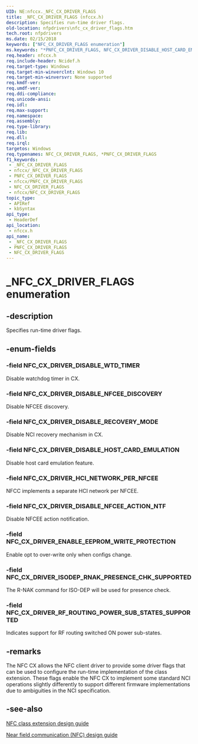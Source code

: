 ```yaml
---
UID: NE:nfccx._NFC_CX_DRIVER_FLAGS
title: _NFC_CX_DRIVER_FLAGS (nfccx.h)
description: Specifies run-time driver flags.
old-location: nfpdrivers\nfc_cx_driver_flags.htm
tech.root: nfpdrivers
ms.date: 02/15/2018
keywords: ["NFC_CX_DRIVER_FLAGS enumeration"]
ms.keywords: "*PNFC_CX_DRIVER_FLAGS, NFC_CX_DRIVER_DISABLE_HOST_CARD_EMULATION, NFC_CX_DRIVER_DISABLE_NFCEE_ACTION_NTF, NFC_CX_DRIVER_DISABLE_NFCEE_DISCOVERY, NFC_CX_DRIVER_DISABLE_RECOVERY_MODE, NFC_CX_DRIVER_DISABLE_WTD_TIMER, NFC_CX_DRIVER_ENABLE_EEPROM_WRITE_PROTECTION, NFC_CX_DRIVER_FLAGS, NFC_CX_DRIVER_HCI_NETWORK_PER_NFCEE, NFC_CX_DRIVER_ISODEP_RNAK_PRESENCE_CHK_SUPPORTED, NFC_CX_DRIVER_RF_ROUTING_POWER_SUB_STATES_SUPPORTED, PNFC_CX_DRIVER_FLAGS, PNFC_CX_DRIVER_FLAGS enumeration pointer [Near-Field Proximity Drivers], _NFC_CX_DRIVER_FLAGS, _NFC_CX_DRIVER_FLAGS enumeration [Near-Field Proximity Drivers], nfccx/NFC_CX_DRIVER_DISABLE_HOST_CARD_EMULATION, nfccx/NFC_CX_DRIVER_DISABLE_NFCEE_ACTION_NTF, nfccx/NFC_CX_DRIVER_DISABLE_NFCEE_DISCOVERY, nfccx/NFC_CX_DRIVER_DISABLE_RECOVERY_MODE, nfccx/NFC_CX_DRIVER_DISABLE_WTD_TIMER, nfccx/NFC_CX_DRIVER_ENABLE_EEPROM_WRITE_PROTECTION, nfccx/NFC_CX_DRIVER_HCI_NETWORK_PER_NFCEE, nfccx/NFC_CX_DRIVER_ISODEP_RNAK_PRESENCE_CHK_SUPPORTED, nfccx/NFC_CX_DRIVER_RF_ROUTING_POWER_SUB_STATES_SUPPORTED, nfccx/PNFC_CX_DRIVER_FLAGS, nfccx/_NFC_CX_DRIVER_FLAGS, nfpdrivers.nfc_cx_driver_flags"
req.header: nfccx.h
req.include-header: Ncidef.h
req.target-type: Windows
req.target-min-winverclnt: Windows 10
req.target-min-winversvr: None supported
req.kmdf-ver: 
req.umdf-ver: 
req.ddi-compliance: 
req.unicode-ansi: 
req.idl: 
req.max-support: 
req.namespace: 
req.assembly: 
req.type-library: 
req.lib: 
req.dll: 
req.irql: 
targetos: Windows
req.typenames: NFC_CX_DRIVER_FLAGS, *PNFC_CX_DRIVER_FLAGS
f1_keywords:
 - _NFC_CX_DRIVER_FLAGS
 - nfccx/_NFC_CX_DRIVER_FLAGS
 - PNFC_CX_DRIVER_FLAGS
 - nfccx/PNFC_CX_DRIVER_FLAGS
 - NFC_CX_DRIVER_FLAGS
 - nfccx/NFC_CX_DRIVER_FLAGS
topic_type:
 - APIRef
 - kbSyntax
api_type:
 - HeaderDef
api_location:
 - nfccx.h
api_name:
 - _NFC_CX_DRIVER_FLAGS
 - PNFC_CX_DRIVER_FLAGS
 - NFC_CX_DRIVER_FLAGS
---
```


# _NFC_CX_DRIVER_FLAGS enumeration


## -description

Specifies run-time driver flags.

## -enum-fields

### -field NFC_CX_DRIVER_DISABLE_WTD_TIMER

Disable watchdog timer in CX.

### -field NFC_CX_DRIVER_DISABLE_NFCEE_DISCOVERY

Disable NFCEE discovery.

### -field NFC_CX_DRIVER_DISABLE_RECOVERY_MODE

Disable NCI recovery mechanism in CX.

### -field NFC_CX_DRIVER_DISABLE_HOST_CARD_EMULATION

Disable host card emulation feature.

### -field NFC_CX_DRIVER_HCI_NETWORK_PER_NFCEE

NFCC implements a separate HCI network per NFCEE.

### -field NFC_CX_DRIVER_DISABLE_NFCEE_ACTION_NTF

Disable NFCEE action notification.

### -field NFC_CX_DRIVER_ENABLE_EEPROM_WRITE_PROTECTION

Enable opt to over-write only when configs change.

### -field NFC_CX_DRIVER_ISODEP_RNAK_PRESENCE_CHK_SUPPORTED

The R-NAK command for ISO-DEP will be used for presence check.

### -field NFC_CX_DRIVER_RF_ROUTING_POWER_SUB_STATES_SUPPORTED

Indicates support for RF routing switched ON power sub-states.

## -remarks

The NFC CX allows the NFC client driver to provide some driver flags that can be used to configure the run-time implementation of the class extension. These flags enable the NFC CX to implement some standard NCI operations slightly differently to support different firmware implementations due to ambiguities in the NCI specification.

## -see-also

<a href="/windows-hardware/drivers/nfc/nfc-class-extension-">NFC class extension design guide</a>



<a href="/windows-hardware/drivers/nfc/">Near field communication (NFC) design guide</a>

